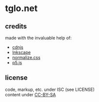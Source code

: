 # tglo.net

## credits
made with the invaluable help of:
- [cdnjs](https://cdnjs.com)
- [Inkscape](https://inkscape.org/en/)
- [normalize.css](http://necolas.github.io/normalize.css/)
- [p5.js](http://p5js.org)

## license
code, markup, etc. under ISC (see LICENSE)  
content under [CC-BY-SA](http://creativecommons.org/licenses/by-sa/4.0/)
